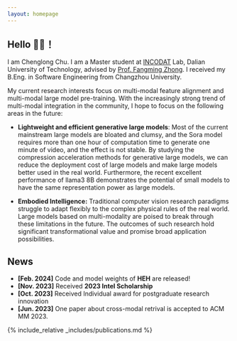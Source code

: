 ```yaml
---
layout: homepage
---
```


## Hello 🙋‍♂️！
I am Chenglong Chu. I am a Master student at [INCODAT](http://www.ubinec.org/) Lab, Dalian University of Technology,
advised by [Prof. Fangming Zhong](http://ubinec.org/zfm/cn/index.html). I received my B.Eng. in Software Engineering from Changzhou University.

My current research interests focus on multi-modal feature alignment and multi-modal large model pre-training. With the increasingly strong trend of multi-modal integration in the community, I hope to focus on the following areas in the future:


- **Lightweight and efficient generative large models**: Most of the current mainstream large models are bloated and clumsy, and the Sora model requires more than one hour of computation time to generate one minute of video, and the effect is not stable. By studying the compression acceleration methods for generative large models, we can reduce the deployment cost of large models and make large models better used in the real world. Furthermore, the recent excellent performance of llama3 8B demonstrates the potential of small models to have the same representation power as large models.


- **Embodied Intelligence:** Traditional computer vision research paradigms struggle to adapt flexibly to the complex physical rules of the real world. Large models based on multi-modality are poised to break through these limitations in the future. The outcomes of such research hold significant transformational value and promise broad application possibilities.
 
<!-- My research foucuses on AI for Multi-modal representation aligin, transfer and decoupling, include HEH and MCGH. -->



## News

- **[Feb. 2024]** Code and model weights of **HEH** are released!
- **[Nov. 2023]** Received **2023 Intel Scholarship**
- **[Oct. 2023]** Received Individual award for postgraduate research innovation
- **[Jun. 2023]** One paper about cross-modal retrival is accepted to ACM MM 2023.

{% include_relative _includes/publications.md %}



<!-- {% include_relative _includes/services.md %} -->
